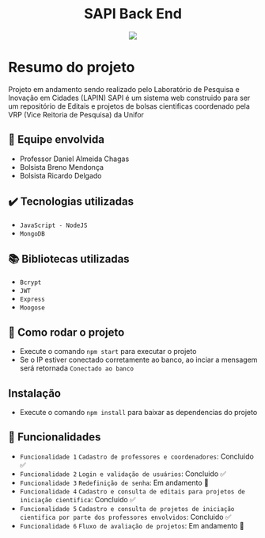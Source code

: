 <h1 align="center">SAPI Back End</h1>
<p align="center">
<img loading="lazy" src="http://img.shields.io/static/v1?label=STATUS&message=EM%20DESENVOLVIMENTO&color=GREEN&style=for-the-badge"/>
</p>

# Resumo do projeto
Projeto em andamento sendo realizado pelo Laboratório de Pesquisa e Inovação em Cidades (LAPIN)
SAPI é um sistema web construido para ser um repositório de Editais e projetos de bolsas cientificas coordenado pela VRP (Vice Reitoria de Pesquisa) da Unifor


## 🚀 Equipe envolvida
- Professor Daniel Almeida Chagas
- Bolsista Breno Mendonça
- Bolsista Ricardo Delgado


## ✔️ Tecnologias utilizadas

- ``JavaScript - NodeJS``
- ``MongoDB``

## 📚 Bibliotecas utilizadas

- ``Bcrypt``
- ``JWT``
- ``Express``
- ``Moogose``

## 🛫 Como rodar o projeto
- Execute o comando `npm start` para executar o projeto
- Se o IP estiver conectado corretamente ao banco, ao inciar a mensagem será retornada ``Conectado ao banco``

## Instalação
- Execute o comando `npm install` para baixar as dependencias do projeto
  
## 💾 Funcionalidades 
- `Funcionalidade 1` `Cadastro de professores e coordenadores`: Concluido ✅
- `Funcionalidade 2` `Login e validação de usuários`: Concluido ✅
- `Funcionalidade 3` `Redefinição de senha`: Em andamento 🚧
- `Funcionalidade 4` `Cadastro e consulta de editais para projetos de iniciação cientifica`: Concluido ✅
- `Funcionalidade 5` `Cadastro e consulta de projetos de iniciação cientifica por parte dos professores envolvidos`: Concluido ✅
- `Funcionalidade 6` `Fluxo de avaliação de projetos`: Em andamento 🚧
